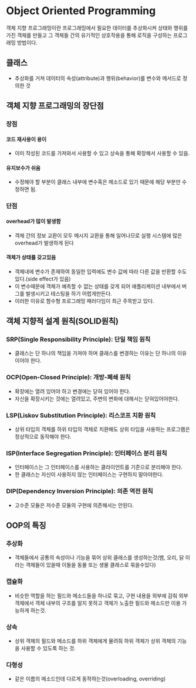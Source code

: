 # Object Oriented Programming

객체 지향 프로그래밍이란 프로그래밍에서 필요한 데이터를 추상화시켜 상태와 행위를 가진 객체를 만들고 그 객체들 간의 유기적인 상호작용을 통해 로직을 구성하는 프로그래밍 방법이다.

## 클래스

- 추상화를 거쳐 데이터의 속성(attribute)과 행위(behavior)를 변수와 메서드로 정의한 것

## 객체 지향 프로그래밍의 장단점

### 장점

#### 코드 재사용이 용이

- 이미 작성된 코드를 가져와서 사용할 수 있고 상속을 통해 확장해서 사용할 수 있음.

#### 유지보수가 쉬움

- 수정해야 할 부분이 클래스 내부에 변수혹은 메소드로 있기 때문에 해당 부분만 수정하면 됨.

### 단점

#### overhead가 많이 발생함

- 객체 간의 정보 교환이 모두 메시지 교환을 통해 일어나므로 실행 시스템에 많은 overhead가 발생하게 된다

#### 객체가 상태를 갖고있음

- 객체내에 변수가 존재하여 동일한 입력에도 변수 값에 따라 다른 값을 반환할 수도 있다.(side effect가 있음)
- 이 변수때문에 객체가 예측할 수 없는 상태를 갖게 되어 애플리케이션 내부에서 버그를 발생시키고 테스팅을 하기 어렵게만든다.
- 이러한 이유로 함수형 프로그래밍 패러다임이 최근 주목받고 있다.

## 객체 지향적 설계 원칙(SOLID원칙)

### SRP(Single Responsibility Principle): 단일 책임 원칙

- 클래스는 단 하나의 책임을 가져야 하며 클래스를 변경하는 이유는 단 하나의 이유이어야 한다.

### OCP(Open-Closed Principle): 개방-폐쇄 원칙

- 확장에는 열려 있어야 하고 변경에는 닫혀 있어야 한다.
- 자신을 확장시키는 것에는 열려있고, 주변의 변화에 대해서는 닫혀있어야한다.

### LSP(Liskov Substitution Principle): 리스코프 치환 원칙

- 상위 타입의 객체를 하위 타입의 객체로 치환해도 상위 타입을 사용하는 프로그램은 정상적으로 동작해야 한다.

### ISP(Interface Segregation Principle): 인터페이스 분리 원칙

- 인터페이스는 그 인터페이스를 사용하는 클라이언트를 기준으로 분리해야 한다.
- 한 클래스는 자신이 사용하지 않는 인터페이스는 구현하지 말아야한다.

### DIP(Dependency Inversion Principle): 의존 역전 원칙

- 고수준 모듈은 저수준 모듈의 구현에 의존해서는 안된다.

## OOP의 특징

### 추상화

- 객체들에서 공통의 속성이나 기능을 묶어 상위 클래스를 생성하는것(뱀, 오리, 닭 이라는 객체들이 있을때 이들을 동물 또는 생물 클래스로 묶을수있다)

### 캡슐화

- 비슷한 역할을 하는 필드와 메소드들을 하나로 묶고, 구현 내용을 외부에 감춰 외부 객체에서 객체 내부의 구조를 알지 못하고 객체가 노출한 필드와 메소드만 이용 가능하게 하는것.

### 상속

- 상위 객체의 필드와 메소드를 하위 객체에게 물려줘 하위 객체가 상위 객체의 기능을 사용할 수 있도록 하는 것.

### 다형성

- 같은 이름의 메소드인데 다르게 동작하는것(overloading, overriding)
